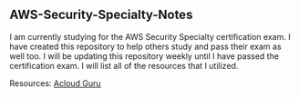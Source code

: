 ## AWS-Security-Specialty-Notes
I am currently studying for the AWS Security Specialty certification exam. I have created this repository to help others study and pass their exam as well too. I will be updating this repository weekly until I have passed the certification exam. I will list all of the resources that I utilized.

Resources:
[Acloud Guru](https://www.acloudguru.com)
